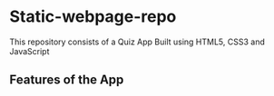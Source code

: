 # Static-webpage-repo
This repository consists of a Quiz App Built using HTML5, CSS3 and JavaScript

## Features of the App
